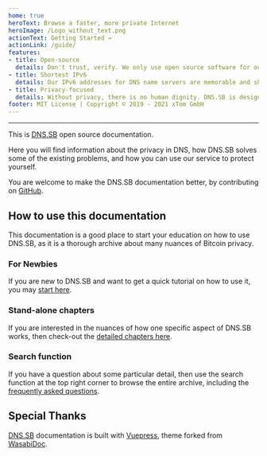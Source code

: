 ```yaml
---
home: true
heroText: Browse a faster, more private Internet
heroImage: /Logo_without_text.png
actionText: Getting Started →
actionLink: /guide/
features:
- title: Open-source
  details: Don't trust, verify. We only use open source software for our infrastructure.
- title: Shortest IPv6
  details: Our IPv6 addresses for DNS name servers are memorable and shortest, [2a09::] and [2a11::]
- title: Privacy-focused
  details: Without privacy, there is no human dignity. DNS.SB is designed with one goal in mind, to protect your personal DNS data, no logs, forever.
footer: MIT License | Copyright © 2019 - 2021 xTom GmbH
---
```


-----

This is [DNS.SB](https://dns.sb/) open source documentation.

Here you will find information about the privacy in DNS, how DNS.SB solves some of the existing problems, and how you can use our service to protect yourself.

You are welcome to make the DNS.SB documentation better, by contributing on [GitHub](https://github.com/dns-sb/dns.sb/).

## How to use this documentation

This documentation is a good place to start your education on how to use DNS.SB, as it is a thorough archive about many nuances of Bitcoin privacy.

### For Newbies

If you are new to DNS.SB and want to get a quick tutorial on how to use it, you may [start here](/guide/).

### Stand-alone chapters

If you are interested in the nuances of how one specific aspect of DNS.SB works, then check-out the [detailed chapters here](/feature/).

### Search function

If you have a question about some particular detail, then use the search function at the top right corner to browse the entire archive, including the [frequently asked questions](/faq/).

## Special Thanks

[DNS.SB](https://dns.sb/) documentation is built with [Vuepress](https://vuepress.vuejs.org/), theme forked from [WasabiDoc](https://github.com/zkSNACKs/WasabiDoc).
